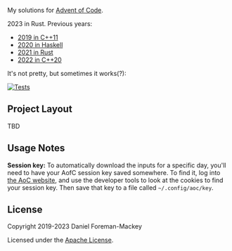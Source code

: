 My solutions for [Advent of Code](https://adventofcode.com/).

2023 in Rust. Previous years:

- [2019 in C++11](https://github.com/dfm/adventofcode/tree/2019)
- [2020 in Haskell](https://github.com/dfm/adventofcode/tree/2020)
- [2021 in Rust](https://github.com/dfm/adventofcode/tree/2021)
- [2022 in C++20](https://github.com/dfm/adventofcode/tree/2022)

It's not pretty, but sometimes it works(?):

[![Tests](https://github.com/dfm/adventofcode/workflows/Tests/badge.svg)](https://github.com/dfm/adventofcode/actions?query=workflow%3ATests)

## Project Layout

TBD

## Usage Notes

**Session key:** To automatically download the inputs for a specific day, you'll
need to have your AofC session key saved somewhere. To find it, log into [the
AoC website](https://adventofcode.com), and use the developer tools to look at
the cookies to find your session key. Then save that key to a file called
`~/.config/aoc/key`.

## License

Copyright 2019-2023 Daniel Foreman-Mackey

Licensed under the [Apache License](/LICENSE).
